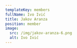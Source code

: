 ```yaml
---
templateKey: members
fullName: Ivo Ivić
title: Jakov Aranza
position: member
image:
  src: /img/jakov-aranza-6.png
  alt: Ivo Ivić
---
```

